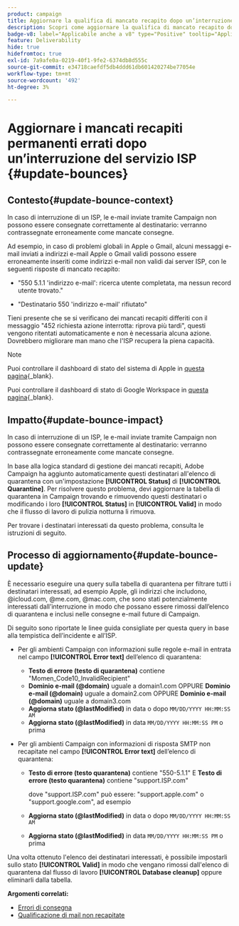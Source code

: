 ```yaml
---
product: campaign
title: Aggiornare la qualifica di mancato recapito dopo un’interruzione del servizio ISP
description: Scopri come aggiornare la qualifica di mancato recapito dopo un’interruzione del servizio ISP
badge-v8: label="Applicabile anche a v8" type="Positive" tooltip="Applicabile anche a Campaign v8"
feature: Deliverability
hide: true
hidefromtoc: true
exl-id: 7a9afe0a-0219-40f1-9fe2-6374db8d555c
source-git-commit: e34718caefdf5db4ddd61db601420274be77054e
workflow-type: tm+mt
source-wordcount: '492'
ht-degree: 3%

---
```


# Aggiornare i mancati recapiti permanenti errati dopo un’interruzione del servizio ISP {#update-bounces}



## Contesto{#update-bounce-context}

In caso di interruzione di un ISP, le e-mail inviate tramite Campaign non possono essere consegnate correttamente al destinatario: verranno contrassegnate erroneamente come mancate consegne.

Ad esempio, in caso di problemi globali in Apple o Gmail, alcuni messaggi e-mail inviati a indirizzi e-mail Apple o Gmail validi possono essere erroneamente inseriti come indirizzi e-mail non validi dai server ISP, con le seguenti risposte di mancato recapito:

* &quot;550 5.1.1 &#39;indirizzo e-mail&#39;: ricerca utente completata, ma nessun record utente trovato.&quot;

* &quot;Destinatario 550 &#39;indirizzo e-mail&#39; rifiutato&quot;

Tieni presente che se si verificano dei mancati recapiti differiti con il messaggio &quot;452 richiesta azione interrotta: riprova più tardi&quot;, questi vengono ritentati automaticamente e non è necessaria alcuna azione. Dovrebbero migliorare man mano che l&#39;ISP recupera la piena capacità.

>[!NOTE]
>
>Puoi controllare il dashboard di stato del sistema di Apple in [questa pagina](https://www.apple.com/support/systemstatus/){_blank}.
>
>Puoi controllare il dashboard di stato di Google Workspace in [questa pagina](https://www.google.com/appsstatus#hl=en&amp;v=status){_blank}.
>

## Impatto{#update-bounce-impact}

In caso di interruzione di un ISP, le e-mail inviate tramite Campaign non possono essere consegnate correttamente al destinatario: verranno contrassegnate erroneamente come mancate consegne.

In base alla logica standard di gestione dei mancati recapiti, Adobe Campaign ha aggiunto automaticamente questi destinatari all&#39;elenco di quarantena con un&#39;impostazione **[!UICONTROL Status]** di **[!UICONTROL Quarantine]**. Per risolvere questo problema, devi aggiornare la tabella di quarantena in Campaign trovando e rimuovendo questi destinatari o modificando i loro **[!UICONTROL Status]** in **[!UICONTROL Valid]** in modo che il flusso di lavoro di pulizia notturna li rimuova.

Per trovare i destinatari interessati da questo problema, consulta le istruzioni di seguito.

## Processo di aggiornamento{#update-bounce-update}

È necessario eseguire una query sulla tabella di quarantena per filtrare tutti i destinatari interessati, ad esempio Apple, gli indirizzi che includono, @icloud.com, @me.com, @mac.com, che sono stati potenzialmente interessati dall’interruzione in modo che possano essere rimossi dall’elenco di quarantena e inclusi nelle consegne e-mail future di Campaign.

Di seguito sono riportate le linee guida consigliate per questa query in base alla tempistica dell’incidente e all’ISP.

* Per gli ambienti Campaign con informazioni sulle regole e-mail in entrata nel campo **[!UICONTROL Error text]** dell’elenco di quarantena:

   * **Testo di errore (testo di quarantena)** contiene &quot;Momen_Code10_InvalidRecipient&quot;
   * **Dominio e-mail (@domain)** uguale a domain1.com OPPURE **Dominio e-mail (@domain)** uguale a domain2.com OPPURE **Dominio e-mail (@domain)** uguale a domain3.com
   * **Aggiorna stato (@lastModified)** in data o dopo `MM/DD/YYYY HH:MM:SS AM`
   * **Aggiorna stato (@lastModified)** in data `MM/DD/YYYY HH:MM:SS PM` o prima

* Per gli ambienti Campaign con informazioni di risposta SMTP non recapitate nel campo **[!UICONTROL Error text]** dell’elenco di quarantena:

   * **Testo di errore (testo quarantena)** contiene &quot;550-5.1.1&quot; E **Testo di errore (testo quarantena)** contiene &quot;support.ISP.com&quot;

     dove &quot;support.ISP.com&quot; può essere: &quot;support.apple.com&quot; o &quot;support.google.com&quot;, ad esempio

   * **Aggiorna stato (@lastModified)** in data o dopo `MM/DD/YYYY HH:MM:SS AM`
   * **Aggiorna stato (@lastModified)** in data `MM/DD/YYYY HH:MM:SS PM` o prima


Una volta ottenuto l&#39;elenco dei destinatari interessati, è possibile impostarli sullo stato **[!UICONTROL Valid]** in modo che vengano rimossi dall&#39;elenco di quarantena dal flusso di lavoro **[!UICONTROL Database cleanup]** oppure eliminarli dalla tabella.

**Argomenti correlati:**
* [Errori di consegna](understanding-delivery-failures.md)
* [Qualificazione di mail non recapitate](understanding-delivery-failures.md#bounce-mail-qualification)
